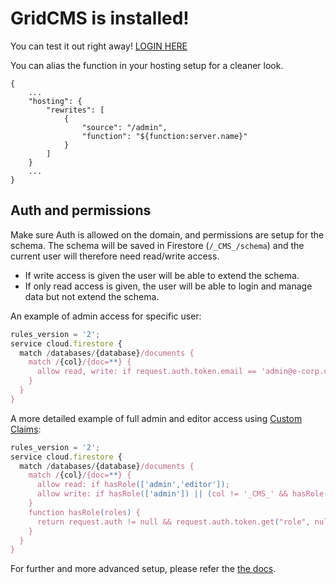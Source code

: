 # GridCMS is installed!

You can test it out right away!
[LOGIN HERE](${function:server.url})

You can alias the function in your hosting setup for a cleaner look.

```
{
	...
	"hosting": {
		"rewrites": [
			{
				"source": "/admin",
				"function": "${function:server.name}"
			}
		]
	}
	...
}
```

## Auth and permissions

Make sure Auth is allowed on the domain, and permissions are setup for the schema.
The schema will be saved in Firestore (`/_CMS_/schema`) and the current user will therefore need read/write access.

- If write access is given the user will be able to extend the schema.
- If only read access is given, the user will be able to login and manage data but not extend the schema.

An example of admin access for specific user:

```js
rules_version = '2';
service cloud.firestore {
  match /databases/{database}/documents {
    match /{col}/{doc=**} {
      allow read, write: if request.auth.token.email == 'admin@e-corp.com';
    }
  }
}
```

A more detailed example of full admin and editor access using [Custom Claims](https://firebase.google.com/docs/auth/admin/custom-claims):

```js
rules_version = '2';
service cloud.firestore {
  match /databases/{database}/documents {
    match /{col}/{doc=**} {
      allow read: if hasRole(['admin','editor']);
      allow write: if hasRole(['admin']) || (col != '_CMS_' && hasRole(['editor']));
    }
    function hasRole(roles) {
      return request.auth != null && request.auth.token.get("role", null) in roles;
    }
  }
}
```

For further and more advanced setup, please refer the [the docs](https://cms.grid.ws).
